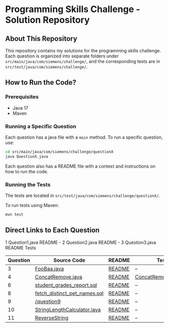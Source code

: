# Programming Skills Challenge - Solution Repository

## About This Repository

This repository contains my solutions for the programming skills challenge.
Each question is organized into separate folders under `src/main/java/com/siemens/challenge/`, and the corresponding
tests are in `src/test/java/com/siemens/challenge/`.

## How to Run the Code?

### Prerequisites

- Java 17
- Maven

### Running a Specific Question

Each question has a java file with a `main` method.
To run a specific question, use:

```bash
cd src/main/java/com/siemens/challenge/questionX
java QuestionX.java
```

Each question also has a README file with a context and instructions on how to run the code.

### Running the Tests

The tests are located in `src/test/java/com/siemens/challenge/questionX/`.

To run tests using Maven:

```bash
mvn test
```

## Direct Links to Each Question

1 Question1.java README -
2 Question2.java README -
3 Question3.java README Tests

| Question | Source Code                                                                                                                                                                   | README                                                                                                                                | Tests                                                                                                                                                 |
|----------|-------------------------------------------------------------------------------------------------------------------------------------------------------------------------------|---------------------------------------------------------------------------------------------------------------------------------------|-------------------------------------------------------------------------------------------------------------------------------------------------------|
| 3        | [FooBaa.java](https://github.com/Aristevao/programming-skills-chalange/blob/main/src/main/java/com/siemens/challenge/question3/FooBaa.java)                                   | [README](https://github.com/Aristevao/programming-skills-chalange/blob/main/src/main/java/com/siemens/challenge/question3/README.md)  | –                                                                                                                                                     |
| 4        | [ConcatRemove.java](https://github.com/Aristevao/programming-skills-chalange/blob/main/src/main/java/com/siemens/challenge/question4/ConcatRemove.java)                       | [README](https://github.com/Aristevao/programming-skills-chalange/blob/main/src/main/java/com/siemens/challenge/question4/README.md)  | [ConcatRemoveTest.java](https://github.com/Aristevao/programming-skills-chalange/blob/main/src/test/java/com/siemens/challenge/ConcatRemoveTest.java) |
| 6        | [student_grades_report.sql](https://github.com/Aristevao/programming-skills-chalange/blob/main/src/main/java/com/siemens/challenge/question6/student_grades_report.sql)       | [README](https://github.com/Aristevao/programming-skills-chalange/blob/main/src/main/java/com/siemens/challenge/question6/README.md)  | –                                                                                                                                                     |
| 8        | [fetch_distinct_pet_names.sql](https://github.com/Aristevao/programming-skills-chalange/blob/main/src/main/java/com/siemens/challenge/question8/fetch_distinct_pet_names.sql) | [README](https://github.com/Aristevao/programming-skills-chalange/blob/main/src/main/java/com/siemens/challenge/question8/README.md)  | –                                                                                                                                                     |
| 9        | [/question9](https://github.com/Aristevao/programming-skills-chalange/tree/main/src/main/java/com/siemens/challenge/question9)                                                | [README](https://github.com/Aristevao/programming-skills-chalange/blob/main/src/main/java/com/siemens/challenge/question9/README.md)  | –                                                                                                                                                     |
| 10       | [StringLengthCalculator.java](https://github.com/Aristevao/programming-skills-chalange/blob/main/src/main/java/com/siemens/challenge/question10/StringLengthCalculator.java)  | [README](https://github.com/Aristevao/programming-skills-chalange/blob/main/src/main/java/com/siemens/challenge/question10/README.md) | –                                                                                                                                                     |
| 11       | [ReverseString](https://github.com/Aristevao/programming-skills-chalange/blob/main/src/main/java/com/siemens/challenge/question11/ReverseString.java)                         | [README](https://github.com/Aristevao/programming-skills-chalange/blob/main/src/main/java/com/siemens/challenge/question11/README.md) | –                                                                                                                                                     |
